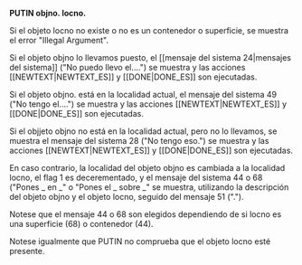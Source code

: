 **PUTIN objno. locno.**

Si el objeto locno no existe o no es un contenedor o superficie, se muestra el error "Illegal Argument".

Si el objeto objno lo llevamos puesto, el [[mensaje del sistema 24|mensajes del sistema]] ("No puedo llevo el....") se muestra y las acciones  [[NEWTEXT|NEWTEXT_ES]] y  [[DONE|DONE_ES]] son ejecutadas.

Si el objeto objno. está en la localidad actual,  el mensaje del sistema 49 ("No tengo el....") se
muestra y las acciones [[NEWTEXT|NEWTEXT_ES]] y  [[DONE|DONE_ES]] son ejecutadas.

Si el objjeto objno no está en la localidad actual, pero no lo llevamos, se muestra el mensaje del sistema 28 ("No tengo eso.") se muestra y las acciones [[NEWTEXT|NEWTEXT_ES]] y  [[DONE|DONE_ES]] son ejecutadas.

En caso contrario, la localidad del objeto objno es cambiada a la localidad locno, el flag 1 es decerementado, y el mensaje del sistema 44 o 68 ("Pones _ en _" o "Pones el _ sobre _" se muestra, utilizando la descripción del objeto objno y el objeto locno, seguido del mensaje 51 (".").

Notese que el mensaje 44  o 68 son elegidos dependiendo de si locno es una superficie (68) o contenedor (44).

Notese igualmente que PUTIN no comprueba que el objeto locno esté presente.